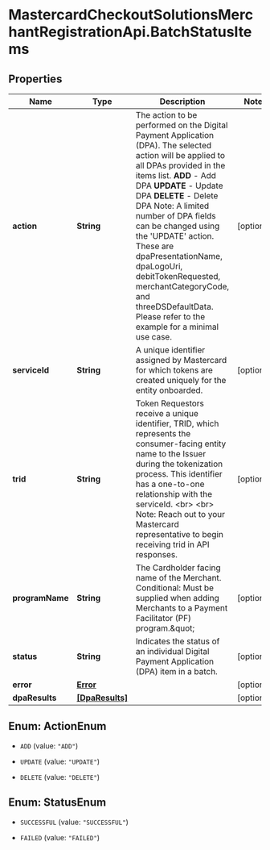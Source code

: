 # MastercardCheckoutSolutionsMerchantRegistrationApi.BatchStatusItems

## Properties

Name | Type | Description | Notes
------------ | ------------- | ------------- | -------------
**action** | **String** | The action to be performed on the Digital Payment Application (DPA). The selected action will be applied to all DPAs provided in the items list.  __ADD__ - Add DPA  __UPDATE__ - Update DPA  __DELETE__ - Delete DPA  Note: A limited number of DPA fields can be changed using the &#39;UPDATE&#39; action. These are dpaPresentationName, dpaLogoUri, debitTokenRequested,  merchantCategoryCode, and threeDSDefaultData. Please refer to the example for a minimal use case.  | [optional] 
**serviceId** | **String** | A unique identifier assigned by Mastercard for which tokens are created uniquely for the entity onboarded. | [optional] 
**trid** | **String** | Token Requestors receive a unique identifier, TRID, which represents the consumer-facing entity name to the Issuer during the tokenization process. This identifier has a one-to-one relationship with the serviceId. &lt;br&gt; &lt;br&gt; Note: Reach out to your Mastercard representative to begin receiving trid in API responses.  | [optional] 
**programName** | **String** | The Cardholder facing name of the Merchant.  Conditional: Must be supplied when adding Merchants to a Payment Facilitator (PF) program.\&quot;  | [optional] 
**status** | **String** | Indicates the status of an individual Digital Payment Application (DPA) item in a batch. | [optional] 
**error** | [**Error**](Error.md) |  | [optional] 
**dpaResults** | [**[DpaResults]**](DpaResults.md) |  | [optional] 



## Enum: ActionEnum


* `ADD` (value: `"ADD"`)

* `UPDATE` (value: `"UPDATE"`)

* `DELETE` (value: `"DELETE"`)





## Enum: StatusEnum


* `SUCCESSFUL` (value: `"SUCCESSFUL"`)

* `FAILED` (value: `"FAILED"`)




